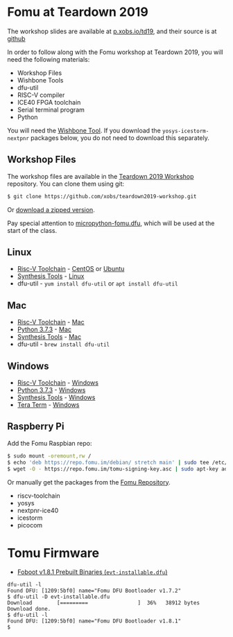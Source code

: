 # Fomu at Teardown 2019

The workshop slides are available at [p.xobs.io/td19](https://p.xobs.io/td19/), and their source is at [github](https://git.xobs.io/xobs/teardown-2019/)

In order to follow along with the Fomu workshop at Teardown 2019, you will need the following materials:

* Workshop Files
* Wishbone Tools
* dfu-util
* RISC-V compiler
* ICE40 FPGA toolchain
* Serial terminal program
* Python

You will need the [Wishbone Tool](https://github.com/xobs/wishbone-utils/releases/latest).  If you download the `yosys-icestorm-nextpnr` packages below, you do not need to download this separately.

## Workshop Files

The workshop files are available in the [Teardown 2019 Workshop](https://github.com/xobs/teardown2019-workshop) repository.  You can clone them using git:

```sh
$ git clone https://github.com/xobs/teardown2019-workshop.git
```

Or [download a zipped version](https://github.com/xobs/teardown2019-workshop/archive/master.zip).

Pay special attention to [micropython-fomu.dfu](https://github.com/xobs/teardown2019-workshop/blob/master/micropython-fomu.dfu?raw=true), which will be used at the start of the class.

## Linux

* [Risc-V Toolchain](https://www.sifive.com/boards/) - [CentOS](https://static.dev.sifive.com/dev-tools/riscv64-unknown-elf-gcc-8.2.0-2019.02.0-x86_64-linux-centos6.tar.gz) or [Ubuntu](https://static.dev.sifive.com/dev-tools/riscv64-unknown-elf-gcc-8.2.0-2019.02.0-x86_64-linux-ubuntu14.tar.gz)
* [Synthesis Tools](https://github.com/xobs/toolchain-nextpnr-ice40/) - [Linux](https://github.com/im-tomu/fomu.im/releases/download/td19/yosys-icestorm-nextpnr-linux_x64.0.1.tar.gz)
* dfu-util - `yum install dfu-util` or `apt install dfu-util`


## Mac

* [Risc-V Toolchain](https://www.sifive.com/boards/) - [Mac](https://static.dev.sifive.com/dev-tools/riscv64-unknown-elf-gcc-8.2.0-2019.02.0-x86_64-apple-darwin.tar.gz)
* [Python 3.7.3](https://www.python.org/downloads/release/python-373/) - [Mac](https://www.python.org/ftp/python/3.7.3/python-3.7.3-macosx10.9.pkg)
* [Synthesis Tools](https://github.com/xobs/toolchain-nextpnr-ice40/) - [Mac](https://github.com/im-tomu/fomu.im/releases/download/td19/yosys-icestorm-nextpnr-darwin.0.1.tar.gz)
* dfu-util - `brew install dfu-util`

## Windows

* [Risc-V Toolchain](https://www.sifive.com/boards/) - [Windows](https://static.dev.sifive.com/dev-tools/riscv64-unknown-elf-gcc-8.2.0-2019.02.0-x86_64-w64-mingw32.zip)
* [Python 3.7.3](https://www.python.org/downloads/release/python-373/) - [Windows](https://www.python.org/ftp/python/3.7.3/python-3.7.3-amd64.exe)
* [Synthesis Tools](https://github.com/xobs/toolchain-nextpnr-ice40/) - [Windows](https://github.com/im-tomu/fomu.im/releases/download/td19/yosys-icestorm-nextpnr-win64.0.1.zip)
* [Tera Term](https://osdn.net/projects/ttssh2/releases/71232) - [Windows](https://osdn.net/frs/redir.php?m=gigenet&f=ttssh2%2F71232%2Fteraterm-4.103.exe)

## Raspberry Pi

Add the Fomu Raspbian repo:

```sh
$ sudo mount -oremount,rw /
$ echo 'deb https://repo.fomu.im/debian/ stretch main' | sudo tee /etc/apt/sources.list.d/fomu.list
$ wget -O - https://repo.fomu.im/tomu-signing-key.asc | sudo apt-key add -
```

Or manually get the packages from the [Fomu Repository](https://github.com/im-tomu/fomu-raspbian-packages/tree/master/debian/pool/main).

* riscv-toolchain
* yosys
* nextpnr-ice40
* icestorm
* picocom

# Tomu Firmware

* [Foboot v1.8.1 Prebuilt Binaries (`evt-installable.dfu`)](https://github.com/im-tomu/foboot/tree/master/releases/v1.8.1)

```
dfu-util -l
Found DFU: [1209:5bf0] name="Fomu DFU Bootloader v1.7.2"
$ dfu-util -D evt-installable.dfu
Download        [=========                ]  36%   38912 bytes
Download done.
$ dfu-util -l
Found DFU: [1209:5bf0] name="Fomu DFU Bootloader v1.8.1"
$
```
